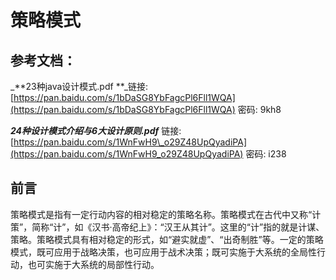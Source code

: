 # 策略模式

## 参考文档：

_**23种java设计模式.pdf   **_链接: [https://pan.baidu.com/s/1bDaSG8YbFagcPl6Fll1WQA](https://pan.baidu.com/s/1bDaSG8YbFagcPl6Fll1WQA) 密码: 9kh8

_**24种设计模式介绍与6大设计原则.pdf**_   链接: [https://pan.baidu.com/s/1WnFwH9\_o29Z48UpQyadiPA](https://pan.baidu.com/s/1WnFwH9_o29Z48UpQyadiPA) 密码: i238



## 前言

策略模式是指有一定行动内容的相对稳定的策略名称。策略模式在古代中又称“计策”，简称“计”，如《汉书·高帝纪上》：“汉王从其计”。这里的“计”指的就是计谋、策略。策略模式具有相对稳定的形式，如“避实就虚”、“出奇制胜”等。一定的策略模式，既可应用于战略决策，也可应用于战术决策；既可实施于大系统的全局性行动，也可实施于大系统的局部性行动。




